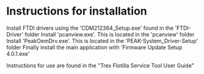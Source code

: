 # Instructions for installation

Install FTDI drivers using the 'CDM212364_Setup.exe' found in the 'FTDI-Driver' folder
Install 'pcanview.exe'.  This is located in the 'pcanview' folder
Install 'PeakOemDrv.exe'.  This is located in the 'PEAK-System_Driver-Setup' folder
Finally install the main application with 'Firmware Update Setup 4.0.1.exe'

Instructions for use are found in the "Trex Flotilla Service Tool User Guide"